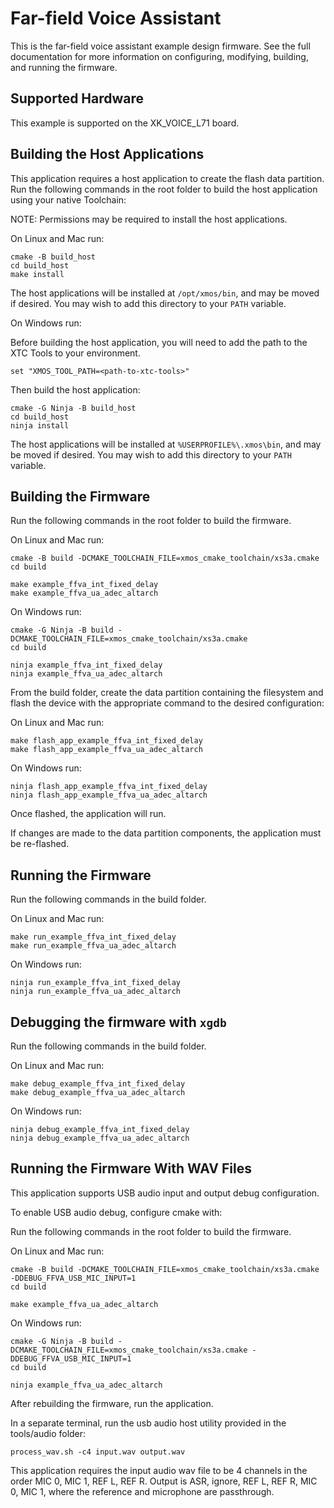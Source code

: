 # Far-field Voice Assistant

This is the far-field voice assistant example design firmware.  See the full documentation for more information on configuring, modifying, building, and running the firmware.

## Supported Hardware

This example is supported on the XK_VOICE_L71 board.

## Building the Host Applications

This application requires a host application to create the flash data partition. Run the following commands in the root folder to build the host application using your native Toolchain:

NOTE: Permissions may be required to install the host applications.

On Linux and Mac run:

    cmake -B build_host
    cd build_host
    make install

The host applications will be installed at ``/opt/xmos/bin``, and may be moved if desired.  You may wish to add this directory to your ``PATH`` variable.

On Windows run:

Before building the host application, you will need to add the path to the XTC Tools to your environment.

    set "XMOS_TOOL_PATH=<path-to-xtc-tools>"

Then build the host application:

    cmake -G Ninja -B build_host
    cd build_host
    ninja install

The host applications will be installed at ``%USERPROFILE%\.xmos\bin``, and may be moved if desired.  You may wish to add this directory to your ``PATH`` variable.

## Building the Firmware

Run the following commands in the root folder to build the firmware.

On Linux and Mac run:

    cmake -B build -DCMAKE_TOOLCHAIN_FILE=xmos_cmake_toolchain/xs3a.cmake
    cd build

    make example_ffva_int_fixed_delay
    make example_ffva_ua_adec_altarch

On Windows run:

    cmake -G Ninja -B build -DCMAKE_TOOLCHAIN_FILE=xmos_cmake_toolchain/xs3a.cmake
    cd build

    ninja example_ffva_int_fixed_delay
    ninja example_ffva_ua_adec_altarch

From the build folder, create the data partition containing the filesystem and
flash the device with the appropriate command to the desired configuration:

On Linux and Mac run:

    make flash_app_example_ffva_int_fixed_delay
    make flash_app_example_ffva_ua_adec_altarch

On Windows run:

    ninja flash_app_example_ffva_int_fixed_delay
    ninja flash_app_example_ffva_ua_adec_altarch

Once flashed, the application will run.

If changes are made to the data partition components, the application must be
re-flashed.

## Running the Firmware

Run the following commands in the build folder.

On Linux and Mac run:

    make run_example_ffva_int_fixed_delay
    make run_example_ffva_ua_adec_altarch

On Windows run:

    ninja run_example_ffva_int_fixed_delay
    ninja run_example_ffva_ua_adec_altarch

## Debugging the firmware with `xgdb`

Run the following commands in the build folder.

On Linux and Mac run:

    make debug_example_ffva_int_fixed_delay
    make debug_example_ffva_ua_adec_altarch

On Windows run:

    ninja debug_example_ffva_int_fixed_delay
    ninja debug_example_ffva_ua_adec_altarch

## Running the Firmware With WAV Files

This application supports USB audio input and output debug configuration.

To enable USB audio debug, configure cmake with:

Run the following commands in the root folder to build the firmware.

On Linux and Mac run:

    cmake -B build -DCMAKE_TOOLCHAIN_FILE=xmos_cmake_toolchain/xs3a.cmake -DDEBUG_FFVA_USB_MIC_INPUT=1
    cd build

    make example_ffva_ua_adec_altarch

On Windows run:

    cmake -G Ninja -B build -DCMAKE_TOOLCHAIN_FILE=xmos_cmake_toolchain/xs3a.cmake -DDEBUG_FFVA_USB_MIC_INPUT=1
    cd build

    ninja example_ffva_ua_adec_altarch

After rebuilding the firmware, run the application.

In a separate terminal, run the usb audio host utility provided in the tools/audio folder:

    process_wav.sh -c4 input.wav output.wav

This application requires the input audio wav file to be 4 channels in the order MIC 0, MIC 1, REF L, REF R.  Output is ASR, ignore, REF L, REF R, MIC 0, MIC 1, where the reference and microphone are passthrough.
